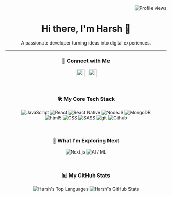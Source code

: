 <div align="right">
  <img src="https://komarev.com/ghpvc/?username=harshmetkel24&color=red&style=flat-square" alt="Profile views"/>
</div>

<div align="center">
  <h1 align="center">Hi there, I'm Harsh 👋</h1>
  <p align="center">A passionate developer turning ideas into digital experiences.</p>
</div>

---

<div align="center">

### 🤝 Connect with Me
<p>
  <a href="https://www.linkedin.com/in/harshkumar-metkel-9a44731b6/" target="_blank"><img src="https://img.shields.io/badge/linkedin-%230077B5.svg?&style=for-the-badge&logo=linkedin&logoColor=white" height=25></a>
  <a href="https://www.twitter.com/harshmetkel24" target="_blank"><img src="https://img.shields.io/badge/twitter-%231DA1F2.svg?&style=for-the-badge&logo=twitter&logoColor=white" height=25></a> 
</p>

<br>

### 🛠️ My Core Tech Stack
<p>
  <img alt="JavaScript" src="https://img.shields.io/badge/JavaScript-F7DF1E?style=for-the-badge&logo=javascript&logoColor=black" />
  <img alt="React" src="https://img.shields.io/badge/React-20232A?style=for-the-badge&logo=react&logoColor=61DAFB" />
  <img alt="React Native" src="https://img.shields.io/badge/React_Native-20232A?style=for-the-badge&logo=react&logoColor=61DAFB" />
  <img alt="NodeJS" src="https://img.shields.io/badge/Node.js-339933?style=for-the-badge&logo=nodedotjs&logoColor=white" />
  <img alt="MongoDB" src="https://img.shields.io/badge/MongoDB-47A248?style=for-the-badge&logo=mongodb&logoColor=white" />
  <br>
  <img alt="html5" src="https://img.shields.io/badge/HTML5-E34F26?style=for-the-badge&logo=html5&logoColor=white" />
  <img alt="CSS" src="https://img.shields.io/badge/CSS3-1572B6?style=for-the-badge&logo=css3&logoColor=white" />
  <img alt="SASS" src="https://img.shields.io/badge/SASS-hotpink.svg?style=for-the-badge&logo=SASS&logoColor=white" />
  <img alt="git" src="https://img.shields.io/badge/GIT-E44C30?style=for-the-badge&logo=git&logoColor=white" />
  <img alt="Github" src="https://img.shields.io/badge/GitHub-181717?style=for-the-badge&logo=github&logoColor=white" />
</p>

<br>

### 🌱 What I'm Exploring Next
<p>
  <img alt="Next.js" src="https://img.shields.io/badge/Next.js-000000?style=for-the-badge&logo=nextdotjs&logoColor=white" />
  <img alt="AI / ML" src="https://img.shields.io/badge/AI%20/%20ML-FF6F00?style=for-the-badge&logo=tensorflow&logoColor=white" />
</p>

<br>

### 📊 My GitHub Stats
<p>
  <img align="center" src="https://github-readme-stats.vercel.app/api/top-langs/?username=harshmetkel24&layout=compact&theme=dracula&hide_border=true" alt="Harsh's Top Languages" />
  <img align="center" src="https://github-readme-stats.vercel.app/api?username=harshmetkel24&show_icons=true&theme=dracula&count_private=true&hide_border=true&rank_icon=github" alt="Harsh's GitHub Stats" />
</p>

<br>


</div>
